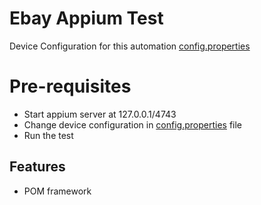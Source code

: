 # Ebay Appium Test

Device Configuration for this automation [config.properties](app/src/test/resources/config.properties)

# Pre-requisites

* Start appium server at 127.0.0.1/4743
* Change device configuration in [config.properties](app/src/test/resources/config.properties) file
* Run the test

## Features ##
* POM framework
